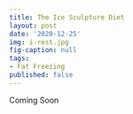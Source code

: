 ```yaml
---
title: The Ice Sculpture Diet
layout: post
date: '2020-12-25'
img: i-rest.jpg
fig-caption: null
tags:
- Fat Freezing
published: false
---
```


Coming Soon
